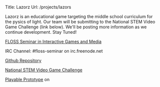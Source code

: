 Title: Lazorz
Url: /projects/lazors

Lazorz is an educational game targeting the middle school curriculum for the
pysics of light. Our team will be submitting to the National STEM Video Game
Challenge (link below). We'll be posting more information as we continue
development. Stay Tuned!

[FLOSS Seminar in Interactive Games and
Media](http://readthedocs.org/docs/ritfloss/en/latest)

IRC Channel: #floss-seminar on irc.freenode.net

[Github Repository](http://github.com/decause/lazorz)

[National STEM Video Game Challenge](http://stemchallenge.org)

[Playable Prototype](http://lazorz-fossrit.rhcloud.com) on

